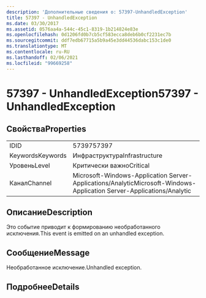 ```yaml
---
description: 'Дополнительные сведения о: 57397-UnhandledException'
title: 57397 - UnhandledException
ms.date: 03/30/2017
ms.assetid: 0576aa4a-544c-45c1-8319-1b214824e83e
ms.openlocfilehash: 0d1206fd0b7cb5cf583ecca8deb6b0cf2231ec7b
ms.sourcegitcommit: ddf7edb67715a5b9a45e3dd44536dabc153c1de0
ms.translationtype: MT
ms.contentlocale: ru-RU
ms.lasthandoff: 02/06/2021
ms.locfileid: "99669258"
---
```

# <a name="57397---unhandledexception"></a><span data-ttu-id="c8ae5-103">57397 - UnhandledException</span><span class="sxs-lookup"><span data-stu-id="c8ae5-103">57397 - UnhandledException</span></span>

## <a name="properties"></a><span data-ttu-id="c8ae5-104">Свойства</span><span class="sxs-lookup"><span data-stu-id="c8ae5-104">Properties</span></span>  
  
|||  
|-|-|  
|<span data-ttu-id="c8ae5-105">ID</span><span class="sxs-lookup"><span data-stu-id="c8ae5-105">ID</span></span>|<span data-ttu-id="c8ae5-106">57397</span><span class="sxs-lookup"><span data-stu-id="c8ae5-106">57397</span></span>|  
|<span data-ttu-id="c8ae5-107">Keywords</span><span class="sxs-lookup"><span data-stu-id="c8ae5-107">Keywords</span></span>|<span data-ttu-id="c8ae5-108">Инфраструктура</span><span class="sxs-lookup"><span data-stu-id="c8ae5-108">Infrastructure</span></span>|  
|<span data-ttu-id="c8ae5-109">Уровень</span><span class="sxs-lookup"><span data-stu-id="c8ae5-109">Level</span></span>|<span data-ttu-id="c8ae5-110">Критически важно</span><span class="sxs-lookup"><span data-stu-id="c8ae5-110">Critical</span></span>|  
|<span data-ttu-id="c8ae5-111">Канал</span><span class="sxs-lookup"><span data-stu-id="c8ae5-111">Channel</span></span>|<span data-ttu-id="c8ae5-112">Microsoft-Windows-Application Server-Applications/Analytic</span><span class="sxs-lookup"><span data-stu-id="c8ae5-112">Microsoft-Windows-Application Server-Applications/Analytic</span></span>|  
  
## <a name="description"></a><span data-ttu-id="c8ae5-113">Описание</span><span class="sxs-lookup"><span data-stu-id="c8ae5-113">Description</span></span>  

 <span data-ttu-id="c8ae5-114">Это событие приводит к формированию необработанного исключения.</span><span class="sxs-lookup"><span data-stu-id="c8ae5-114">This event is emitted on an unhandled exception.</span></span>  
  
## <a name="message"></a><span data-ttu-id="c8ae5-115">Сообщение</span><span class="sxs-lookup"><span data-stu-id="c8ae5-115">Message</span></span>  

 <span data-ttu-id="c8ae5-116">Необработанное исключение.</span><span class="sxs-lookup"><span data-stu-id="c8ae5-116">Unhandled exception.</span></span>  
  
## <a name="details"></a><span data-ttu-id="c8ae5-117">Подробнее</span><span class="sxs-lookup"><span data-stu-id="c8ae5-117">Details</span></span>
